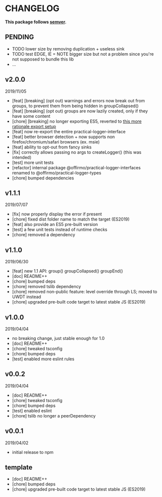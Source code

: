 # CHANGELOG
**This package follows [semver](https://semver.org/).**

## PENDING
* TODO lower size by removing duplication + useless sink
* TODO test EDGE, IE
= NOTE bigger size but not a problem since you're not supposed to bundle this lib
* ...

## v2.0.0
2019/11/05
* [feat] [breaking] (opt out) warnings and errors now break out from groups, to prevent them from being hidden in groupCollapsed()
* [feat] [breaking] (opt out) groups are now lazily created, only if they have some content
* [chore] [breaking] no longer exporting ES5, reverted to [this more rationale export setup](../../CONTRIBUTING/module-exports.md)
* [feat] now re-export the entire practical-logger-interface
* [feat] better browser detection + now supports non firefox/chromium/safari browsers (ex. msie)
* [feat] ability to opt-out from fancy sinks
* [fix] correctly allows passing no args to createLogger() (this was intended)
* [test] more unit tests
* [refactor] internal package @offirmo/practical-logger-interfaces renamed to @offirmo/practical-logger-types
* [chore] bumped dependencies

## v1.1.1
2019/07/07
* [fix] now properly display the error if present
* [chore] fixed dist folder name to match the target (ES2019)
* [feat] also provide an ES5 pre-built version
* [test] a few unit tests instead of runtime checks
* [chore] removed a dependency

## v1.1.0
2019/06/30
* [feat] new 1.1 API: group() groupCollapsed() groupEnd()
* [doc] README++
* [chore] bumped deps
* [chore] removed tslib dependency
* [chore] removed non-public feature: level override through LS; moved to UWDT instead
* [chore] upgraded pre-built code target to latest stable JS (ES2019)

## v1.0.0
2019/04/04
* no breaking change, just stable enough for 1.0
* [doc] README++
* [chore] tweaked tsconfig
* [chore] bumped deps
* [test] enabled more eslint rules

## v0.0.2
2019/04/04
* [doc] README++
* [chore] tweaked tsconfig
* [chore] bumped deps
* [test] enabled eslint
* [chore] tslib no longer a peerDependency

## v0.0.1
2019/04/02
* initial release to npm

## template
* [doc] README++
* [chore] bumped deps
* [chore] upgraded pre-built code target to latest stable JS (ES2019)
